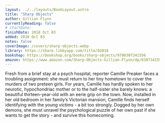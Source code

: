 ```yaml
---
layout: ../../layouts/BookLayout.astro
title: "Sharp Objects"
author: Gillian Flynn
currentlyReading: false
# startDate:
finishDate: 2018 Oct 03
added: 2018 Oct 03
notes: false
coverImage: /covers/sharp-objects.webp
library: https://share.libbyapp.com/title/92818
bookshop: https://bookshop.org/books/sharp-objects/9780307341556
amazon: https://www.amazon.com/Sharp-Objects-Gillian-Flynn/dp/0307341550
---
```


Fresh from a brief stay at a psych hospital, reporter Camille Preaker faces a troubling assignment: she must return to her tiny hometown to cover the murders of two preteen girls. For years, Camille has hardly spoken to her neurotic, hypochondriac mother or to the half-sister she barely knows: a beautiful thirteen-year-old with an eerie grip on the town. Now, installed in her old bedroom in her family’s Victorian mansion, Camille finds herself identifying with the young victims - a bit too strongly. Dogged by her own demons, she must unravel the psychological puzzle of her own past if she wants to get the story - and survive this homecoming.  
